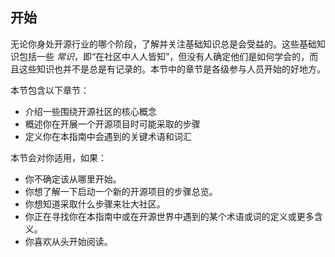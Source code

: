 ## 开始

无论你身处开源行业的哪个阶段，了解并关注基础知识总是会受益的。这些基础知识包括一些 _常识_，即“在社区中人人皆知”，但没有人确定他们是如何学会的，而且这些知识也并不是总是有记录的。本节中的章节是各级参与人员开始的好地方。

本节包含以下章节：

- 介绍一些围绕开源社区的核心概念
- 概述你在开展一个开源项目时可能采取的步骤
- 定义你在本指南中会遇到的关键术语和词汇

本节会对你适用，如果：

- 你不确定该从哪里开始。
- 你想了解一下启动一个新的开源项目的步骤总览。
- 你想知道采取什么步骤来壮大社区。
- 你正在寻找你在本指南中或在开源世界中遇到的某个术语或词的定义或更多含义。
- 你喜欢从头开始阅读。
